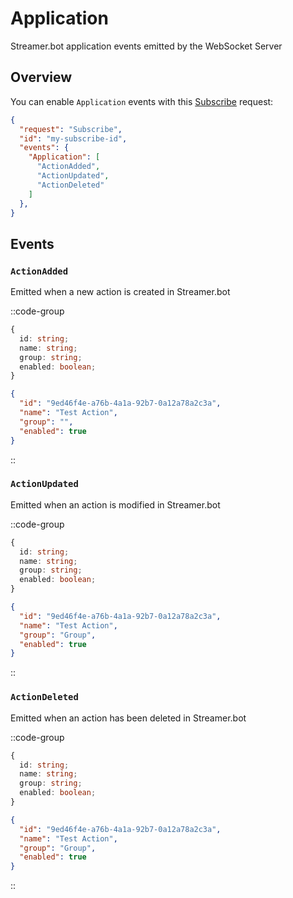 # Application
Streamer.bot application events emitted by the WebSocket Server

## Overview
You can enable `Application` events with this [Subscribe](/api/servers/websocket/requests#subscribe) request:

```json [Subscribe Request]
{
  "request": "Subscribe",
  "id": "my-subscribe-id",
  "events": {
    "Application": [
      "ActionAdded",
      "ActionUpdated",
      "ActionDeleted"
    ]
  },
}
```

## Events
### `ActionAdded`
Emitted when a new action is created in Streamer.bot

::code-group
  ```ts [JSON Schema]
  {
    id: string;
    name: string;
    group: string;
    enabled: boolean;
  }
  ```
  ```json [Example]
  {
    "id": "9ed46f4e-a76b-4a1a-92b7-0a12a78a2c3a",
    "name": "Test Action",
    "group": "",
    "enabled": true
  }
  ```
::

### `ActionUpdated`
Emitted when an action is modified in Streamer.bot

::code-group
  ```ts [JSON Schema]
  {
    id: string;
    name: string;
    group: string;
    enabled: boolean;
  }
  ```
  ```json [Example]
  {
    "id": "9ed46f4e-a76b-4a1a-92b7-0a12a78a2c3a",
    "name": "Test Action",
    "group": "Group",
    "enabled": true
  }
  ```
::


### `ActionDeleted`
Emitted when an action has been deleted in Streamer.bot

::code-group
  ```ts [JSON Schema]
  {
    id: string;
    name: string;
    group: string;
    enabled: boolean;
  }
  ```
  ```json [Example]
  {
    "id": "9ed46f4e-a76b-4a1a-92b7-0a12a78a2c3a",
    "name": "Test Action",
    "group": "Group",
    "enabled": true
  }
  ```
::
